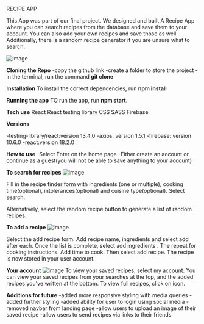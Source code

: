 RECIPE APP


This App was part of our final project. We designed and built A Recipe App where you can search recipes from the database and save them to your account. You can also add your own recipes and save those as well. Additionally, there is a random recipe generator if you are unsure what to search.

![image](https://github.com/Meera-create/recipe-app/assets/126895130/086bc845-746b-49e2-ae76-3e4b38d98370)

**Cloning the Repo**
-copy the github link
-create a folder to store the project
-in the terminal, run the command **git clone**

**Installation**
To install the correct dependencies, run **npm install**

**Running the app**
TO run the app, run **npm start**.

**Tech use**
React
React testing library
CSS
SASS
Firebase

**Versions**

  -testing-library/react:version 13.4.0
  -axios: version 1.5.1
  -firebase: version 10.6.0
  -react:version 18.2.0

**How to use**
-Select Enter on the home page
-Either create an account or continue as a guest(you will not be able to save anything to your account)

**To search for recipes**
![image](https://github.com/Meera-create/recipe-app/assets/126895130/396d719d-98fb-477b-a43c-44d0df0a2796)

Fill in the recipe finder form with ingredients (one or multiple), cooking time(optional), intolerances(optional) and cuisine type(optional). 
Select search.

Alternatively, select the random recipe button to generate a list of random recipes.

**To add a recipe**
![image](https://github.com/Meera-create/recipe-app/assets/126895130/7eaa4f7f-1488-4b94-a417-d76c2208bd1b)

Select the add recipe form.
Add  recipe name, ingredients and select add after each. Once the list is complete, select add ingredients . The repeat for cooking instructions.
Add time to cook. Then select add recipe.
The recipe is now stored in your user account.

**Your account**
![image](https://github.com/Meera-create/recipe-app/assets/126895130/c4b341d8-2bb7-4359-ac6d-c2530f782768)
To view your saved recipes, select my account.
You can view your saved recipes from your searches at the top, and the added recipes you've written at the bottom.
To view full recipes, click on icon.


**Additions for future**
-added more responsive styling with media queries
-added further styling
-added ability for user to login using social media
-removed navbar from landing page
-allow users to upload an image of their saved recipe
-allow users to send recipes via links to their friends
